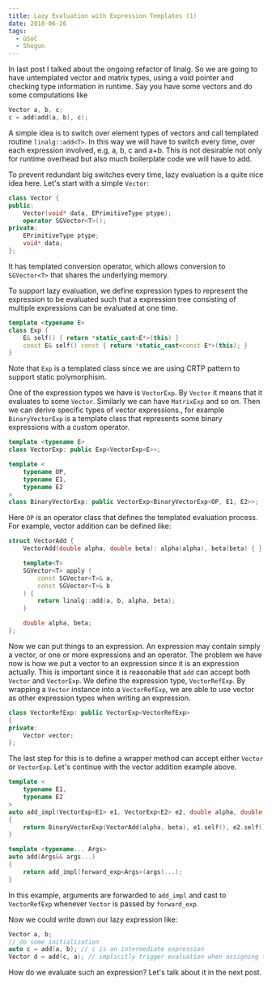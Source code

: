 ```yaml
---
title: Lazy Evaluation with Expression Templates (1)
date: 2018-06-26
tags:
  - GSoC
  - Shogun
---
```


In last post I talked about the ongoing refactor of linalg.
So we are going to have untemplated vector and matrix types, using a void pointer and checking type information in runtime.
Say you have some vectors and do some computations like
```cpp
Vector a, b, c;
c = add(add(a, b), c);
```
A simple idea is to switch over element types of vectors and call templated routine `linalg::add<T>`.
In this way we will have to switch every time, over each expression involved, e.g, a, b, c and a+b.
This is not desirable not only for runtime overhead but also much boilerplate code we will have to add.

To prevent redundant big switches every time, lazy evaluation is a quite nice idea here. Let's start with a simple `Vector`:
```cpp
class Vector {
public:
    Vector(void* data, EPrimitiveType ptype);
    operator SGVector<T>();
private:
    EPrimitiveType ptype;
    void* data;
};
```
It has templated conversion operator, which allows conversion to `SGVector<T>` that shares the underlying memory.

To support lazy evaluation, we define expression types to represent the expression to be evaluated such that a expression tree consisting of multiple expressions can be evaluated at one time.
```cpp
template <typename E>
class Exp {
    E& self() { return *static_cast<E*>(this) }
    const E& self() const { return *static_cast<const E*>(this); }
}
```
Note that `Exp` is a templated class since we are using CRTP pattern to support static polymorphism.

One of the expression types we have is `VectorExp`. By `Vector` it means that it evaluates to some `Vector`. Similarly we can have `MatrixExp` and so on. Then we can derive specific types of vector expressions., for example `BinaryVectorExp` is a template class that represents some binary expressions with a custom operator.
```cpp
template <typename E>
class VectorExp: public Exp<VectorExp<E>>;

template <
    typename OP, 
    typename E1, 
    typename E2
>
class BinaryVectorExp: public VectorExp<BinaryVectorExp<OP, E1, E2>>;
```
Here `OP` is an operator class that defines the templated evaluation process. For example, vector addition can be defined like:
```cpp
struct VectorAdd {
    VectorAdd(double alpha, double beta): alpha(alpha), beta(beta) { }

    template<T>
    SGVector<T> apply (
        const SGVector<T>& a, 
        const SGVector<T>& b
    ) {
        return linalg::add(a, b, alpha, beta);
    }

    double alpha, beta;
};
```

Now we can put things to an expression. An expression may contain simply a vector, or one or more expressions and an operator. The problem we have now is how we put a vector to an expression since it is an expression actually. This is important since it is reasonable that `add` can accept both `Vector` and `VectorExp`. We define the expression type, `VectorRefExp`. By wrapping a `Vector` instance into a `VectorRefExp`, we are able to use vector as other expression types when writing an expression. 
```cpp
class VectorRefExp: public VectorExp<VectorRefExp>
{
private:
    Vector vector;
};
```

The last step for this is to define a wrapper method can accept either `Vector` or `VectorExp`. Let's continue with the vector addition example above.
```cpp
template <
    typename E1,
    typename E2
>
auto add_impl(VectorExp<E1> e1, VectorExp<E2> e2, double alpha, double beta)
{
    return BinaryVectorExp(VectorAdd(alpha, beta), e1.self(), e2.self());
}

template <typename... Args>
auto add(Args&& args...)
{
    return add_impl(forward_exp<Args>(args)...);
}
```
In this example, arguments are forwarded to `add_impl` and cast to `VectorRefExp` whenever `Vector` is passed by `forward_exp`.

Now we could write down our lazy expression like:
```cpp
Vector a, b;
// do some initialization
auto c = add(a, b); // c is an intermediate expression
Vector d = add(c, a); // implicitly trigger evaluation when assigning to a vector
``` 
How do we evaluate such an expression? Let's talk about it in the next post.
